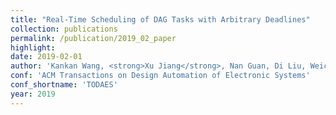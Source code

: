 ```yaml
---
title: "Real-Time Scheduling of DAG Tasks with Arbitrary Deadlines"
collection: publications
permalink: /publication/2019_02_paper
highlight: 
date: 2019-02-01
author: 'Kankan Wang, <strong>Xu Jiang</strong>, Nan Guan, Di Liu, Weichen Liu, Qingxu Deng'
conf: 'ACM Transactions on Design Automation of Electronic Systems'
conf_shortname: 'TODAES'
year: 2019
---
```

